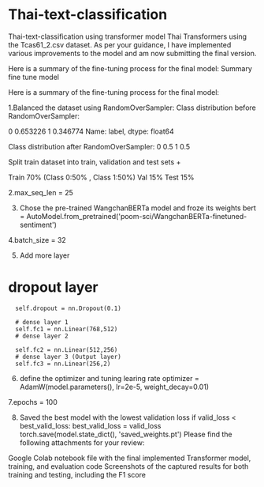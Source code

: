# Thai-text-classification
Thai-text-classification using transformer model
Thai Transformers using the Tcas61_2.csv dataset. As per your guidance, I have implemented various improvements to the model and am now submitting the final version.

Here is a summary of the fine-tuning process for the final model:
Summary fine tune model


Here is a summary of the fine-tuning process for the final model:

1.Balanced the dataset using RandomOverSampler:
Class distribution before RandomOverSampler:

0    0.653226
1    0.346774
Name: label, dtype: float64

Class distribution after RandomOverSampler:
0    0.5
1    0.5

Split train dataset into train, validation and test sets + 

Train 70% (Class 0:50% , Class 1:50%) 
 Val 15%   Test 15%


2.max_seq_len = 25

3. Chose the pre-trained WangchanBERTa model and froze its weights
bert = AutoModel.from_pretrained('poom-sci/WangchanBERTa-finetuned-sentiment')

4.batch_size = 32

5. Add more layer
# dropout layer
      self.dropout = nn.Dropout(0.1)

      # dense layer 1
      self.fc1 = nn.Linear(768,512)    
      # dense layer 2

      self.fc2 = nn.Linear(512,256)
      # dense layer 3 (Output layer)
      self.fc3 = nn.Linear(256,2)
 
6. define the optimizer and tuning learing rate
optimizer = AdamW(model.parameters(), lr=2e-5, weight_decay=0.01)

7.epochs = 100

8. Saved the best model with the lowest validation loss
    if valid_loss < best_valid_loss:
        best_valid_loss = valid_loss
        torch.save(model.state_dict(), 'saved_weights.pt')
Please find the following attachments for your review:

Google Colab notebook file with the final implemented Transformer model, training, and evaluation code
Screenshots of the captured results for both training and testing, including the F1 score
